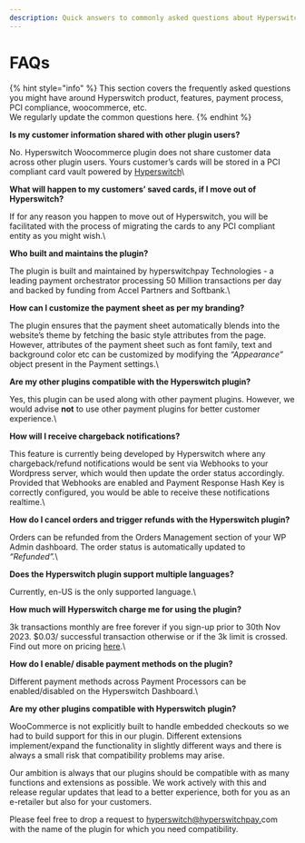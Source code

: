 ```yaml
---
description: Quick answers to commonly asked questions about Hyperswitch
---
```


# FAQs

{% hint style="info" %}
This section covers the frequently asked questions you might have around Hyperswitch product, features, payment process, PCI compliance, woocommerce, etc.\
We regularly update the common questions here.
{% endhint %}

**Is my customer information shared with other plugin users?**

No. Hyperswitch Woocommerce plugin does not share customer data across other plugin users. Yours customer’s cards will be stored in a PCI compliant card vault powered by [Hyperswitch](https://hyperswitchpay.com/)\\

**What will happen to my customers’ saved cards, if I move out of Hyperswitch?**

If for any reason you happen to move out of Hyperswitch, you will be facilitated with the process of migrating the cards to any PCI compliant entity as you might wish.\\

**Who built and maintains the plugin?**

The plugin is built and maintained by hyperswitchpay Technologies - a leading payment orchestrator processing 50 Million transactions per day and backed by funding from Accel Partners and Softbank.\\

**How can I customize the payment sheet as per my branding?**

The plugin ensures that the payment sheet automatically blends into the website’s theme by fetching the basic style attributes from the page. However, attributes of the payment sheet such as font family, text and background color etc can be customized by modifying the _“Appearance”_ object present in the Payment settings.\\

**Are my other plugins compatible with the Hyperswitch plugin?**

Yes, this plugin can be used along with other payment plugins. However, we would advise **not** to use other payment plugins for better customer experience.\\

**How will I receive chargeback notifications?**

This feature is currently being developed by Hyperswitch where any chargeback/refund notifications would be sent via Webhooks to your Wordpress server, which would then update the order status accordingly. Provided that Webhooks are enabled and Payment Response Hash Key is correctly configured, you would be able to receive these notifications realtime.\\

**How do I cancel orders and trigger refunds with the Hyperswitch plugin?**

Orders can be refunded from the Orders Management section of your WP Admin dashboard. The order status is automatically updated to _“Refunded”._\\

**Does the Hyperswitch plugin support multiple languages?**

Currently, en-US is the only supported language.\\

**How much will Hyperswitch charge me for using the plugin?**

3k transactions monthly are free forever if you sign-up prior to 30th Nov 2023. $0.03/ successful transaction otherwise or if the 3k limit is crossed. Find out more on pricing [here](https://hyperswitchpay.com/pricing).\\

**How do I enable/ disable payment methods on the plugin?**

Different payment methods across Payment Processors can be enabled/disabled on the Hyperswitch Dashboard.\\

**Are my other plugins compatible with Hyperswitch plugin?**

WooCommerce is not explicitly built to handle embedded checkouts so we had to build support for this in our plugin. Different extensions implement/expand the functionality in slightly different ways and there is always a small risk that compatibility problems may arise.

Our ambition is always that our plugins should be compatible with as many functions and extensions as possible. We work actively with this and release regular updates that lead to a better experience, both for you as an e-retailer but also for your customers.

Please feel free to drop a request to [hyperswitch@hyperswitchpay.](mailto:hyperswitch@hyperswitchpay.in)com with the name of the plugin for which you need compatibility.
